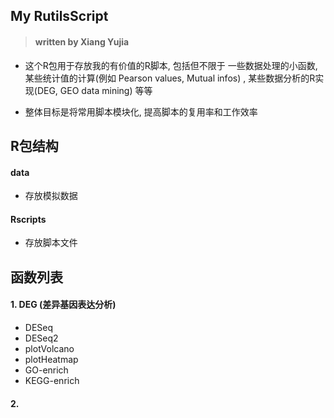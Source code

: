 ## My RutilsScript

> #### written by Xiang Yujia

+ 这个R包用于存放我的有价值的R脚本, 包括但不限于 一些数据处理的小函数, 某些统计值的计算(例如 Pearson values, Mutual infos) , 某些数据分析的R实现(DEG, GEO data mining) 等等

+ 整体目标是将常用脚本模块化, 提高脚本的复用率和工作效率

## R包结构

#### data
+ 存放模拟数据

#### Rscripts
+ 存放脚本文件

## 函数列表

#### 1. DEG (差异基因表达分析)
+ DESeq
+ DESeq2
+ plotVolcano
+ plotHeatmap
+ GO-enrich
+ KEGG-enrich

#### 2. 